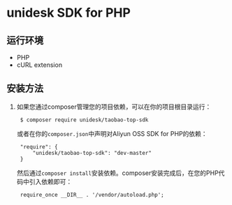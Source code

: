 # unidesk SDK for PHP

## 运行环境
- PHP
- cURL extension

## 安装方法

1. 如果您通过composer管理您的项目依赖，可以在你的项目根目录运行：

        $ composer require unidesk/taobao-top-sdk

   或者在你的`composer.json`中声明对Aliyun OSS SDK for PHP的依赖：

        "require": {
            "unidesk/taobao-top-sdk": "dev-master"
        }

   然后通过`composer install`安装依赖。composer安装完成后，在您的PHP代码中引入依赖即可：

        require_once __DIR__ . '/vendor/autoload.php';

